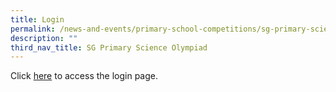 ```yaml
---
title: Login
permalink: /news-and-events/primary-school-competitions/sg-primary-science-olympiad/login/
description: ""
third_nav_title: SG Primary Science Olympiad
---
```

Click [here](https://oas.nushigh.edu.sg/SPSOII/default.aspx) to access the login page.